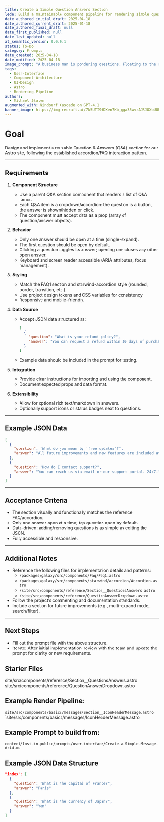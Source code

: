 ```yaml
---
title: Create a Simple Question Answers Section
lede: Build a maintainable component pipeline for rendering simple questions and answers dynamically generated from JSON data.
date_authored_initial_draft: 2025-04-18
date_authored_current_draft: 2025-04-18
date_authored_final_draft: null
date_first_published: null
date_last_updated: null
at_semantic_version: 0.0.0.1
status: To-Do
category: Prompts
date_created: 2025-04-18
date_modified: 2025-04-18
image_prompt: "A business man is pondering questions. Floating to the right, a reusable Q&A Section UI, each question is it's own dropdown, the top question is open with an answer."
tags:
  - User-Interface
  - Component-Architecture
  - UI-Design
  - Astro
  - Rendering-Pipeline
authors:
  - Michael Staton
augmented_with: Windsurf Cascade on GPT-4.1
banner_image: https://img.recraft.ai/7k5UTI96DXen7Kb_gga35wvrAJSJOXbU8EHK3FMEaC0/rs:fit:1024:1820:0/raw:1/plain/abs://external/images/e90f31e3-ba4e-4699-8ad8-79758552a576
---
```


# Goal  

Design and implement a reusable Question & Answers (Q&A) section for our Astro site, following the established accordion/FAQ interaction pattern.

---

## Requirements

1. **Component Structure**
   - Use a parent Q&A section component that renders a list of Q&A items.
   - Each Q&A item is a dropdown/accordion: the question is a button, the answer is shown/hidden on click.
   - The component must accept data as a prop (array of question/answer objects).

2. **Behavior**
   - Only one answer should be open at a time (single-expand).
   - The first question should be open by default.
   - Clicking a question toggles its answer; opening one closes any other open answer.
   - Keyboard and screen reader accessible (ARIA attributes, focus management).

3. **Styling**
   - Match the FAQ1 section and starwind-accordion style (rounded, border, transition, etc.).
   - Use project design tokens and CSS variables for consistency.
   - Responsive and mobile-friendly.

4. **Data Source**
   - Accept JSON data structured as:
     ```json
     [
       {
         "question": "What is your refund policy?",
         "answer": "You can request a refund within 30 days of purchase."
       }
     ]
     ```
   - Example data should be included in the prompt for testing.

5. **Integration**
   - Provide clear instructions for importing and using the component.
   - Document expected props and data format.

6. **Extensibility**
   - Allow for optional rich text/markdown in answers.
   - Optionally support icons or status badges next to questions.

---

## Example JSON Data

```json
[
  {
    "question": "What do you mean by 'free updates'?",
    "answer": "All future improvements and new features are included at no extra cost."
  },
  {
    "question": "How do I contact support?",
    "answer": "You can reach us via email or our support portal, 24/7."
  }
]
```

---

## Acceptance Criteria

- The section visually and functionally matches the reference FAQ/accordion.
- Only one answer open at a time; top question open by default.
- Data-driven: adding/removing questions is as simple as editing the JSON.
- Fully accessible and responsive.

---

## Additional Notes

- Reference the following files for implementation details and patterns:
  - `/packages/galaxy/src/components/Faq/Faq1.astro`
  - `/packages/galaxy/src/components/starwind/accordion/Accordion.astro`
  - `/site/src/components/reference/Section__QuestionsAnswers.astro`
  - `/site/src/components/reference/QuestionAnswerDropdown.astro`
- Follow the project’s commenting and documentation standards.
- Include a section for future improvements (e.g., multi-expand mode, search/filter).

---

## Next Steps

- Fill out the prompt file with the above structure.
- Iterate: After initial implementation, review with the team and update the prompt for clarity or new requirements.

## Starter Files

site/src/components/reference/Section__QuestionsAnswers.astro
site/src/components/reference/QuestionAnswerDropdown.astro

## Example Render Pipeline:
`site/src/components/basics/messages/Section__IconHeaderMessage.astro`
`site/src/components/basics/messages/IconHeaderMessage.astro

## Example Prompt to build from:

`content/lost-in-public/prompts/user-interface/Create-a-Simple-Message-Grid.md`

## Example JSON Data Structure

```json
"index": [
  {
    "question": "What is the capital of France?",
    "answer": "Paris"
  },
  {
    "question": "What is the currency of Japan?",
    "answer": "Yen"
  }
]
```   
